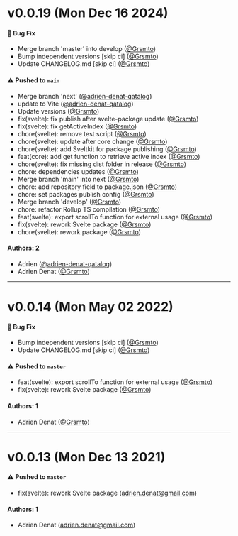 # v0.0.19 (Mon Dec 16 2024)

#### 🐛 Bug Fix

- Merge branch 'master' into develop ([@Grsmto](https://github.com/Grsmto))
- Bump independent versions \[skip ci\] ([@Grsmto](https://github.com/Grsmto))
- Update CHANGELOG.md \[skip ci\] ([@Grsmto](https://github.com/Grsmto))

#### ⚠️ Pushed to `main`

- Merge branch 'next' ([@adrien-denat-qatalog](https://github.com/adrien-denat-qatalog))
- update to Vite ([@adrien-denat-qatalog](https://github.com/adrien-denat-qatalog))
- Update versions ([@Grsmto](https://github.com/Grsmto))
- fix(svelte): fix publish after svelte-package update ([@Grsmto](https://github.com/Grsmto))
- fix(svelte): fix getActiveIndex ([@Grsmto](https://github.com/Grsmto))
- chore(svelte): remove test script ([@Grsmto](https://github.com/Grsmto))
- chore(svelte): update after core change ([@Grsmto](https://github.com/Grsmto))
- chore(svelte): add Sveltkit for package publishing ([@Grsmto](https://github.com/Grsmto))
- feat(core): add get function to retrieve active index ([@Grsmto](https://github.com/Grsmto))
- chore(svelte): fix missing dist folder in release ([@Grsmto](https://github.com/Grsmto))
- chore: dependencies updates ([@Grsmto](https://github.com/Grsmto))
- Merge branch 'main' into next ([@Grsmto](https://github.com/Grsmto))
- chore: add repository field to package.json ([@Grsmto](https://github.com/Grsmto))
- chore: set packages publish config ([@Grsmto](https://github.com/Grsmto))
- Merge branch 'develop' ([@Grsmto](https://github.com/Grsmto))
- chore: refactor Rollup TS compilation ([@Grsmto](https://github.com/Grsmto))
- feat(svelte): export scrollTo function for external usage ([@Grsmto](https://github.com/Grsmto))
- fix(svelte): rework Svelte package ([@Grsmto](https://github.com/Grsmto))
- chore(svelte): rework package ([@Grsmto](https://github.com/Grsmto))

#### Authors: 2

- Adrien ([@adrien-denat-qatalog](https://github.com/adrien-denat-qatalog))
- Adrien Denat ([@Grsmto](https://github.com/Grsmto))

---

# v0.0.14 (Mon May 02 2022)

#### 🐛 Bug Fix

- Bump independent versions \[skip ci\] ([@Grsmto](https://github.com/Grsmto))
- Update CHANGELOG.md \[skip ci\] ([@Grsmto](https://github.com/Grsmto))

#### ⚠️ Pushed to `master`

- feat(svelte): export scrollTo function for external usage ([@Grsmto](https://github.com/Grsmto))
- fix(svelte): rework Svelte package ([@Grsmto](https://github.com/Grsmto))

#### Authors: 1

- Adrien Denat ([@Grsmto](https://github.com/Grsmto))

---

# v0.0.13 (Mon Dec 13 2021)

#### ⚠️ Pushed to `master`

- fix(svelte): rework Svelte package (adrien.denat@gmail.com)

#### Authors: 1

- Adrien Denat (adrien.denat@gmail.com)
